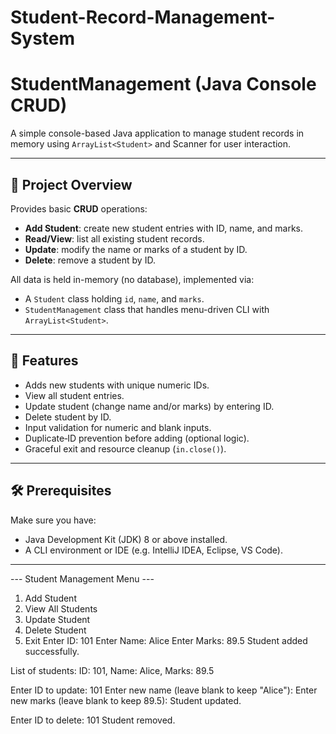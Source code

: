 # Student-Record-Management-System

# StudentManagement (Java Console CRUD)

A simple console-based Java application to manage student records in memory using `ArrayList<Student>` and Scanner for user interaction.

---

## 🚀 Project Overview

Provides basic **CRUD** operations:
- **Add Student**: create new student entries with ID, name, and marks.
- **Read/View**: list all existing student records.
- **Update**: modify the name or marks of a student by ID.
- **Delete**: remove a student by ID.

All data is held in-memory (no database), implemented via:
- A `Student` class holding `id`, `name`, and `marks`.
- `StudentManagement` class that handles menu-driven CLI with `ArrayList<Student>`.

---

## 🧩 Features

- Adds new students with unique numeric IDs.
- View all student entries.
- Update student (change name and/or marks) by entering ID.
- Delete student by ID.
- Input validation for numeric and blank inputs.
- Duplicate‑ID prevention before adding (optional logic).
- Graceful exit and resource cleanup (`in.close()`).

---

## 🛠️ Prerequisites

Make sure you have:

- Java Development Kit (JDK) 8 or above installed.
- A CLI environment or IDE (e.g. IntelliJ IDEA, Eclipse, VS Code).

---

--- Student Management Menu ---
1. Add Student
2. View All Students
3. Update Student
4. Delete Student
5. Exit
Enter ID: 101
Enter Name: Alice
Enter Marks: 89.5
Student added successfully.

List of students:
ID: 101, Name: Alice, Marks: 89.5

Enter ID to update: 101
Enter new name (leave blank to keep "Alice"):
Enter new marks (leave blank to keep 89.5):
Student updated.

Enter ID to delete: 101
Student removed.

